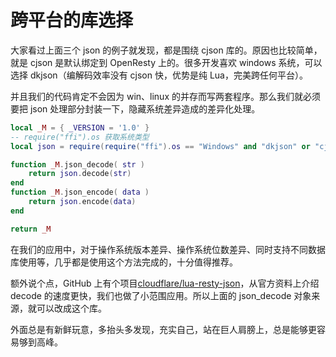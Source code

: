 # 跨平台的库选择

大家看过上面三个 json 的例子就发现，都是围绕 cjson 库的。原因也比较简单，就是 cjson 是默认绑定到 OpenResty 上的。很多开发喜欢 windows 系统，可以选择 dkjson（编解码效率没有 cjson 快，优势是纯 Lua，完美跨任何平台）。

并且我们的代码肯定不会因为 win、linux 的并存而写两套程序。那么我们就必须要把 json 处理部分封装一下，隐藏系统差异造成的差异化处理。

```lua
local _M = { _VERSION = '1.0' }
-- require("ffi").os 获取系统类型
local json = require(require("ffi").os == "Windows" and "dkjson" or "cjson")

function _M.json_decode( str )
    return json.decode(str)
end
function _M.json_encode( data )
    return json.encode(data)
end

return _M

```

在我们的应用中，对于操作系统版本差异、操作系统位数差异、同时支持不同数据库使用等，几乎都是使用这个方法完成的，十分值得推荐。

额外说个点，GitHub 上有个项目[cloudflare/lua-resty-json](https://github.com/cloudflare/lua-resty-json)，从官方资料上介绍 decode 的速度更快，我们也做了小范围应用。所以上面的 json_decode 对象来源，就可以改成这个库。

外面总是有新鲜玩意，多抬头多发现，充实自己，站在巨人肩膀上，总是能够更容易够到高峰。



